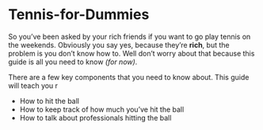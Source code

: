 # Tennis-for-Dummies
So you’ve been asked by your rich friends if you want to go play tennis on the weekends. Obviously you say yes, because they’re **rich**, but the problem is you don’t know how to. Well don’t worry about that because this guide is all you need to know *(for now)*. 

There are a few key components that you need to know about. This guide will teach you r

+	How to hit the ball
+	How to keep track of how much you’ve hit the ball
+	How to talk about professionals hitting the ball 

